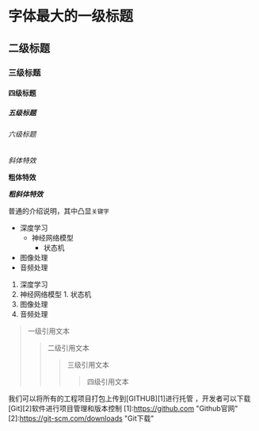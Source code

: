 # 字体最大的一级标题
## 二级标题
### 三级标题
#### 四级标题
##### 五级标题
###### 六级标题

*斜体特效*

**粗体特效**

***粗斜体特效***

普通的介绍说明，其中凸显`关键字`

* 深度学习
  * 神经网络模型
    * 状态机
* 图像处理
* 音频处理

1. 深度学习
  1. 神经网络模型
    1. 状态机
2. 图像处理
3. 音频处理

> 一级引用文本
>> 二级引用文本
>>> 三级引用文本
>>>> 四级引用文本

我们可以将所有的工程项目打包上传到[GITHUB][1]进行托管 ，开发者可以下载[Git][2]软件进行项目管理和版本控制
[1]:https://github.com "Github官网"
[2]:https://git-scm.com/downloads "Git下载"
